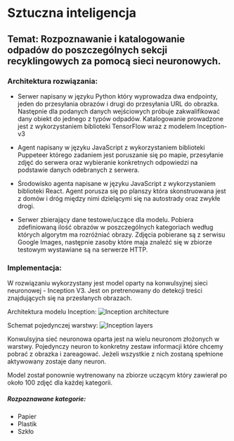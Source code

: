# Sztuczna inteligencja

## Temat: Rozpoznawanie i katalogowanie odpadów do poszczególnych sekcji recyklingowych za pomocą sieci neuronowych.

### Architektura rozwiązania:
* Serwer napisany w języku Python który wyprowadza dwa endpointy, jeden do przesyłania obrazów i drugi do przesyłania URL do obrazka. Następnie dla podanych danych wejściowych próbuje zakwalifikować dany obiekt do jednego z typów odpadów. Katalogowanie prowadzone jest z wykorzystaniem biblioteki TensorFlow wraz z modelem Inception-v3 

* Agent napisany w języku JavaScript z wykorzystaniem biblioteki Puppeteer którego zadaniem jest poruszanie się po mapie, przesyłanie zdjęć do serwera oraz wybieranie konkretnych odpowiedzi na podstawie danych odebranych z serwera.

* Środowisko agenta napisane w języku JavaScript z wykorzystaniem biblioteki React. Agent porusza się po planszy która skonstruowana jest z domów i dróg między nimi dzielącymi się na autostrady oraz zwykłe drogi. 

* Serwer zbierający dane testowe/uczące dla modelu. Pobiera zdefiniowaną ilość obrazów w poszczególnych kategoriach według których algorytm ma rozróżniać obrazy. Zdjęcia pobierane są z serwisu Google Images, następnie zasoby które maja znaleźć się w zbiorze testowym wystawiane są na serwerze HTTP. 

### Implementacja:
W rozwiązaniu wykorzystany jest model oparty na konwulsyjnej sieci neuronowej - Inception V3.
Jest on pretrenowany do detekcji treści znajdujących się na przesłanych obrazach.

Architektura modelu Inception: 
![Inception architecture](https://hackathonprojects.files.wordpress.com/2016/09/v3.png)

Schemat pojedynczej warstwy: 
![Inception layers](https://cdn-images-1.medium.com/max/1440/1*acUVChT9lBW4vKaAKQhOOw.png)

Konwulsyjna sieć neuronowa oparta jest na wielu neuronom złożonych w warstwy. Pojedynczy neuron to konkretny zestaw informacji które chcemy pobrać z obrazka i zareagować. Jeżeli wszystkie z nich zostaną spełnione aktywowany zostaje dany neuron. 

Model został ponownie wytrenowany na zbiorze uczącym który zawierał po około 100 zdjęć dla każdej kategorii.

##### Rozpoznawane kategorie:
* Papier
* Plastik
* Szkło


 